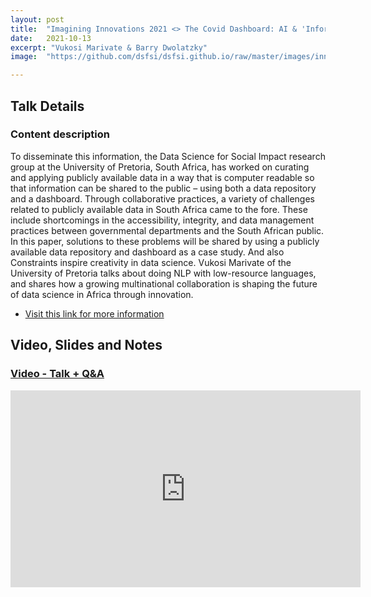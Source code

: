 ```yaml
---
layout: post
title:  "Imagining Innovations 2021 <> The Covid Dashboard: AI & 'Information' in Pandemic times[Panel]"
date:   2021-10-13
excerpt: "Vukosi Marivate & Barry Dwolatzky"
image:  "https://github.com/dsfsi/dsfsi.github.io/raw/master/images/innovations.png"

---
```


## Talk Details

### Content description

To disseminate this information, the Data Science for Social Impact research group at the University of Pretoria, South Africa, has worked on curating and applying publicly available data in a way that is computer readable so that information can be shared to the public – using both a data repository and a dashboard. Through collaborative practices, a variety of challenges related to publicly available data in South Africa came to the fore. These include shortcomings in the accessibility, integrity, and data management practices between governmental departments and the South African public. In this paper, solutions to these problems will be shared by using a publicly available data repository and dashboard as a case study.  And also  Constraints inspire creativity in data science. Vukosi Marivate of the University of Pretoria talks about doing NLP with low-resource languages, and shares how a growing multinational collaboration is shaping the future of data science in Africa through innovation.
* [Visit this link for more information](https://www.wits.ac.za/witswethu/)
## Video, Slides and Notes


### [Video - Talk + Q&A](https://www.youtube.com/watch?v=mG6I7aBYomg)
<iframe width="560" height="315" src="https://www.youtube.com/embed/mG6I7aBYomg" title="YouTube video player" frameborder="0" allow="accelerometer; autoplay; clipboard-write; encrypted-media; gyroscope; picture-in-picture" allowfullscreen></iframe>
